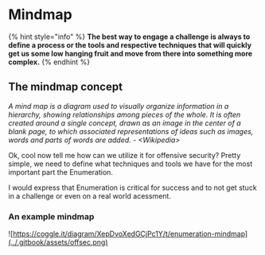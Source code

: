 # Mindmap

{% hint style="info" %}
**The best way to engage a challenge is always to define a process or the tools and respective techniques that will quickly get us some low hanging fruit and move from there into something more complex.**
{% endhint %}

## The mindmap concept

_A mind map is a diagram used to visually organize information in a hierarchy, showing relationships among pieces of the whole. It is often created around a single concept, drawn as an image in the center of a blank page, to which associated representations of ideas such as images, words and parts of words are added. - \<Wikipedia>_

Ok, cool now tell me how can we utilize it for offensive security? Pretty simple, we need to define what techniques and tools we have for the most important part the Enumeration.

I would express that Enumeration is critical for success and to not get stuck in a challenge or even on a real world acessment.

### An example mindmap

![https://coggle.it/diagram/XepDvoXedGCjPc1Y/t/enumeration-mindmap](../.gitbook/assets/offsec.png)
